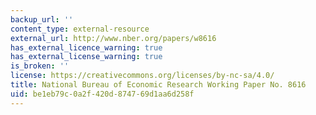 ```yaml
---
backup_url: ''
content_type: external-resource
external_url: http://www.nber.org/papers/w8616
has_external_licence_warning: true
has_external_license_warning: true
is_broken: ''
license: https://creativecommons.org/licenses/by-nc-sa/4.0/
title: National Bureau of Economic Research Working Paper No. 8616
uid: be1eb79c-0a2f-420d-8747-69d1aa6d258f
---
```

